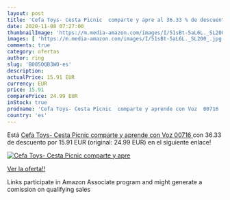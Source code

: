```yaml
---
layout: post
title: 'Cefa Toys- Cesta Picnic  comparte y apre al 36.33 % de descuento'
date: 2020-11-08 07:27:00
thumbnailImage: 'https://m.media-amazon.com/images/I/51sBt-5aL6L._SL200_.jpg'
images: [ 'https://m.media-amazon.com/images/I/51sBt-5aL6L._SL200_.jpg' ]
comments: true
category: ofertas
author: ring
slug: 'B005OQB3WO-es'
description:
actualPrice: 15.91 EUR
currency: EUR
price: 15.91
comparePrice: 24.99 EUR
inStock: true
prodname: 'Cefa Toys- Cesta Picnic  comparte y aprende con Voz  00716 '
country: 'es'
---
```


Está [Cefa Toys- Cesta Picnic  comparte y aprende con Voz  00716 ](https://www.amazon.es/dp/B005OQB3WO/?tag=tolees-21) con 36.33 de descuento por 15.91 EUR (original: 24.99 EUR) en el siguiente enlace!

[![Cefa Toys- Cesta Picnic  comparte y apre](https://m.media-amazon.com/images/I/51sBt-5aL6L._SL200_.jpg)](https://www.amazon.es/dp/B005OQB3WO/?tag=tolees-21)

[Ver la oferta!!](https://www.amazon.es/dp/B005OQB3WO/?tag=tolees-21)

Links participate in Amazon Associate program and might generate a comission on qualifying sales


